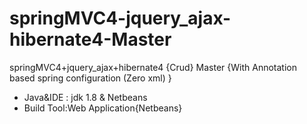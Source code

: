 # springMVC4-jquery_ajax-hibernate4-Master
springMVC4+jquery_ajax+hibernate4 {Crud} Master {With Annotation based spring configuration (Zero xml) }
* Java&IDE : jdk 1.8 & Netbeans
* Build Tool:Web Application{Netbeans}
